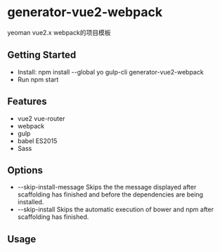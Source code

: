 generator-vue2-webpack
====
yeoman vue2.x webpack的项目模板

## Getting Started
* Install: npm install --global yo gulp-cli generator-vue2-webpack
* Run npm start

## Features
* vue2 vue-router
* webpack
* gulp
* babel ES2015
* Sass


## Options
* --skip-install-message  Skips the the message displayed after scaffolding has finished and before the dependencies are being installed.
* --skip-install Skips the automatic execution of bower and npm after scaffolding has finished.

## Usage